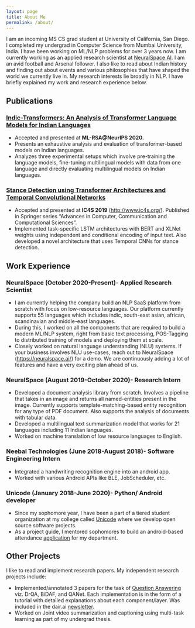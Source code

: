 ```yaml
---
layout: page
title: About Me
permalink: /about/
---
```


I am an incoming MS CS grad student at University of California, San Diego. I completed my undergrad in Computer Science from Mumbai University, India. I have been working on ML/NLP problems for over 3 years now. I am currently working as an applied research scientist at [NeuralSpace AI](https://neuralspace.ai/). I am an avid football and Arsenal follower. I also like to read about Indian history and finding out about events and various philosophies that have shaped the world we currently live in. My research interests lie broadly in NLP. I have briefly explained my work and research experience below.

## Publications
### [Indic-Transformers: An Analysis of Transformer Language Models for Indian Languages](https://arxiv.org/abs/2011.02323)
* Accepted and presented at **ML-RSA@NeurIPS 2020.**
* Presents an exhaustive analysis and evaluation of transformer-based models on Indian languages.
* Analyzes three experimental setups which involve pre-training the language models, fine-tuning multilingual models with data from one language and directly evaluating  multilingual models on Indian languages.
### [Stance Detection using Transformer Architectures and Temporal Convolutional Networks](https://link.springer.com/chapter/10.1007/978-981-15-4409-5_40)
* Accepted and presented at **IC4S 2019** (http://www.ic4s.org/). Published in Springer series “Advances in Computer, Communication and Computational Sciences”.
* Implemented task-specific LSTM architectures with BERT and XLNet weights using independent and conditional encoding of input text. Also developed a novel architecture that uses Temporal CNNs for stance detection. 

## Work Experience
### NeuralSpace (October 2020-Present)- Applied Research Scientist
* I am currently helping the company build an NLP SaaS platform from scratch with focus on low-resource languages. Our platform currently supports 55 languages which includes  indic, south-east asian, african, scandinavian and middle-east languages.
*  During this, I worked on all the components that are required to build a modern ML/NLP system, right from basic text processing, POS-Tagging to distributed training of models and deploying them at scale.
*  Closely worked on natural language understanding (NLU) systems. If your business involves NLU use-cases, reach out to NeuralSpace (https://neuralspace.ai/) for a demo. We are continuously adding a lot of features and have a very exciting plan ahead of us.
### NeuralSpace (August 2019-October 2020)- Research Intern
* Developed a document analysis library from scratch. Involves a pipeline that takes in an image and returns all named-entities present in the image. Currently supports template-matching-based entity recognition for any type of PDF document. Also supports the analysis of documents with tabular data.
* Developed a multilingual text summarization model that works for 21 languages including 11 Indian languages.   
* Worked on machine translation of low resource languages to English.  
### Neebal Technologies (June 2018-August 2018)- Software Engineering Intern
* Integrated a handwriting recognition engine into an android app. 
* Worked with various Android APIs like BLE, JobScheduler, etc. 
### Unicode (January 2018-June 2020)- Python/ Android developer
* Since my sophomore year, I have been a part of a tiered student organization at my college called [Unicode](https://github.com/djunicode) where we develop open source software projects.
*  As a project guide, I mentored sophomores to build an android-based attendance [application](https://play.google.com/store/apps/details?id=io.github.djunicode.attendanceapp&hl=en_US) for my department. 
## Other Projects
I like to read and implement research papers. My independent research projects include:
* Implemented/annotated 3 papers for the task of [Question Answering](https://github.com/kushalj001/pytorch-question-answering) viz. DrQA, BiDAF, and QANet. Each implementation is in the form of a tutorial with detailed explanations about each component/layer. Was included in the dair.ai [newsletter](https://dair.ai/NLP_Newsletter_12_en/).  
* Worked on Joint video summarization and captioning using multi-task learning as part of my undergrad thesis.
